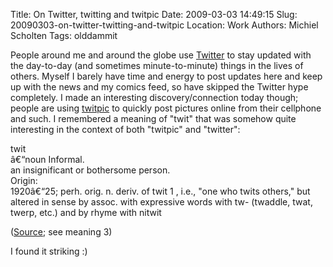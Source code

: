 Title: On Twitter, twitting and twitpic
Date: 2009-03-03 14:49:15
Slug: 20090303-on-twitter-twitting-and-twitpic
Location: Work
Authors: Michiel Scholten
Tags: olddammit

<p>People around me and around the globe use <a href="http://twitter.com/">Twitter</a> to stay updated with the day-to-day (and sometimes minute-to-minute) things in the lives of others. Myself I barely have time and energy to post updates here and keep up with the news and my comics feed, so have skipped the Twitter hype completely. I made an interesting discovery/connection today though; people are using <a href="http://twitpic.com/">twitpic</a> to quickly post pictures online from their cellphone and such. I remembered a meaning of "twit" that was somehow quite interesting in the context of both "twitpic" and "twitter":</p>

<p>twit<br />
â€“noun Informal.<br />
an insignificant or bothersome person.<br />
Origin:<br />
1920â€“25; perh. orig. n. deriv. of twit 1 , i.e., "one who twits others," but altered in sense by assoc. with expressive words with tw- (twaddle, twat, twerp, etc.) and by rhyme with nitwit</p>

<p>(<a href="http://dictionary.reference.com/browse/twit">Source</a>; see meaning 3)</p>

<p>I found it striking :)</p>
